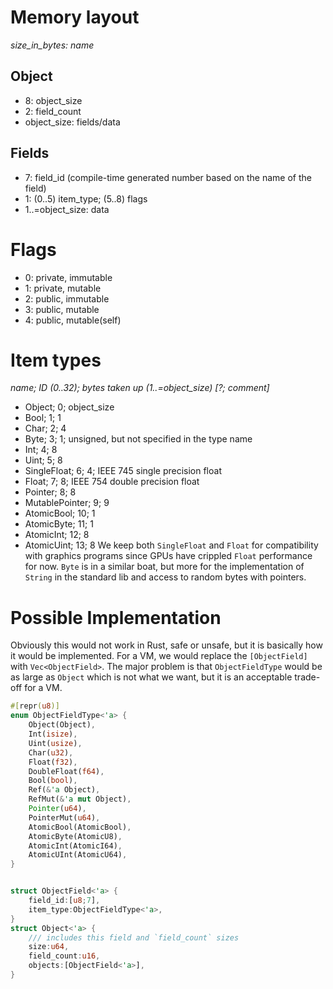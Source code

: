 # Memory layout
*size_in_bytes: name*

## Object
- 8: object_size
- 2: field_count
- object_size: fields/data

## Fields
- 7: field_id (compile-time generated number based on the name of the field)
- 1: (0..5) item_type; (5..8) flags
- 1..=object_size: data

# Flags
- 0: private, immutable
- 1: private, mutable
- 2: public, immutable
- 3: public, mutable
- 4: public, mutable(self)

# Item types
*name; ID (0..32); bytes taken up (1..=object_size) [?; comment]*
- Object; 0; object_size
- Bool; 1; 1
- Char; 2; 4
- Byte; 3; 1; unsigned, but not specified in the type name
- Int; 4; 8
- Uint; 5; 8
- SingleFloat; 6; 4; IEEE 745 single precision float
- Float; 7; 8; IEEE 754 double precision float
- Pointer; 8; 8
- MutablePointer; 9; 9
- AtomicBool; 10; 1
- AtomicByte; 11; 1
- AtomicInt; 12; 8
- AtomicUint; 13; 8
We keep both `SingleFloat` and `Float` for compatibility with graphics programs since GPUs have crippled `Float` performance for now.
`Byte` is in a similar boat, but more for the implementation of `String` in the standard lib and access to random bytes with pointers.

# Possible Implementation
Obviously this would not work in Rust, safe or unsafe, but it is basically how it would be implemented. For a VM, we would replace the `[ObjectField]` with `Vec<ObjectField>`. The major problem is that `ObjectFieldType` would be as large as `Object` which is not what we want, but it is an acceptable trade-off for a VM.
```rust
#[repr(u8)]
enum ObjectFieldType<'a> {
    Object(Object),
    Int(isize),
    Uint(usize),
    Char(u32),
    Float(f32),
    DoubleFloat(f64),
    Bool(bool),
    Ref(&'a Object),
    RefMut(&'a mut Object),
    Pointer(u64),
    PointerMut(u64),
    AtomicBool(AtomicBool),
    AtomicByte(AtomicU8),
    AtomicInt(AtomicI64),
    AtomicUInt(AtomicU64),
}


struct ObjectField<'a> {
    field_id:[u8;7],
    item_type:ObjectFieldType<'a>,
}
struct Object<'a> {
    /// includes this field and `field_count` sizes
    size:u64,
    field_count:u16,
    objects:[ObjectField<'a>],
}
```
